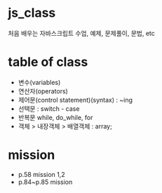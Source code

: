 # js_class
처음 배우는 자바스크립트 수업, 예제, 문제풀이, 문법, etc

# table of class
- 변수(variables)
- 연산자(operators)
- 제어문(control statement)(syntax) : ~ing
- 선택문 : switch - case
- 반복문 while, do_while, for
- 객체 > 내장객체 > 배열객체 : array;

# mission
- p.58 mission 1,2
- p.84~p.85 mission